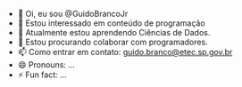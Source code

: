 - 👋 Oi, eu sou @GuidoBrancoJr
- 👀 Estou interessado em conteúdo de programação
- 🌱 Atualmente estou aprendendo Ciências de Dados.
- 💞️ Estou procurando colaborar com programadores.
- 📫 Como entrar em contato: guido.branco@etec.sp.gov.br
- 😄 Pronouns: ...
- ⚡ Fun fact: ...

<!---
GuidoBrancoJr/GuidoBrancoJr is a ✨ special ✨ repository because its `README.md` (this file) appears on your GitHub profile.
You can click the Preview link to take a look at your changes.
--->
